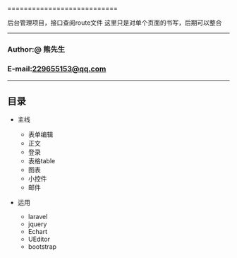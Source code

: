 
===========================

后台管理项目，接口查阅route文件
这里只是对单个页面的书写，后期可以整合

****

### Author:@ 熊先生
### E-mail:229655153@qq.com

****
## 目录
* 主线
    * 表单编辑
    * 正文
    * 登录
    * 表格table
    * 图表
    * 小控件
    * 邮件
   
* 运用
    * laravel
    * jquery
    * Echart
    * UEditor
    * bootstrap
